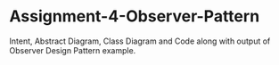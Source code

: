 # Assignment-4-Observer-Pattern
Intent, Abstract Diagram, Class Diagram and Code along with output of Observer Design Pattern example.
